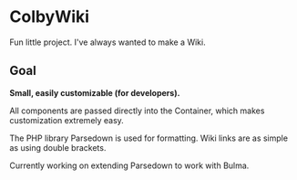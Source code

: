 # ColbyWiki

Fun little project. I've always wanted to make a Wiki.

## Goal
__Small, easily customizable (for developers).__

All components are passed directly into the Container, which makes customization extremely easy.

The PHP library Parsedown is used for formatting. Wiki links are as simple as using double brackets.

Currently working on extending Parsedown to work with Bulma.

